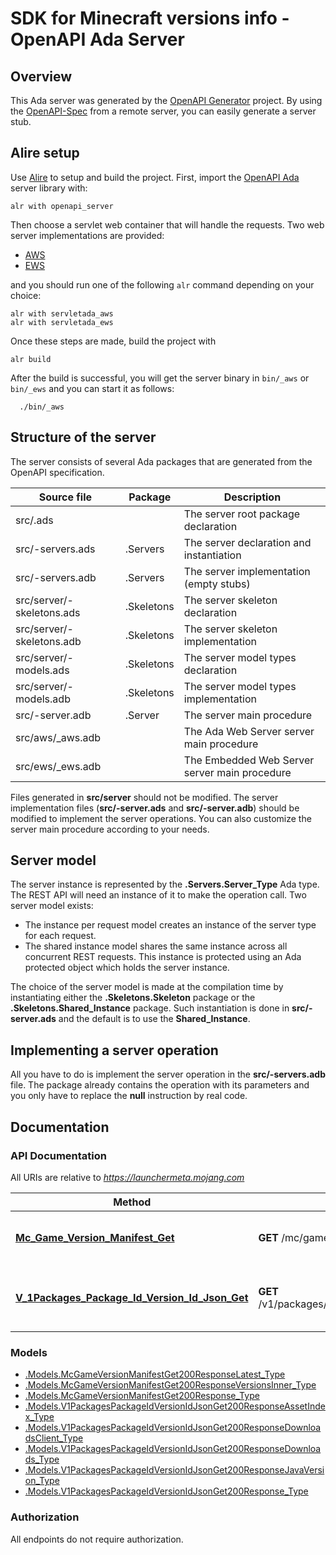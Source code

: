 # SDK for Minecraft versions info - OpenAPI Ada Server

## Overview

This Ada server was generated by the [OpenAPI Generator](https://openapi-generator.tech) project.
By using the [OpenAPI-Spec](https://github.com/OAI/OpenAPI-Specification) from a remote server,
you can easily generate a server stub.

## Alire setup

Use [Alire](https://github.com/alire-project/alire) to setup and build the project.
First, import the [OpenAPI Ada](https://gitlab.com/stcarrez/openapi-ada) server library with:

```shell
alr with openapi_server
```

Then choose a servlet web container that will handle the requests.
Two web server implementations are provided:

* [AWS](https://github.com/AdaCore/aws)
* [EWS](https://github.com/simonjwright/ews)

and you should run one of the following `alr` command depending on your choice:

```
alr with servletada_aws
alr with servletada_ews
```

Once these steps are made, build the project with

```
alr build
```

After the build is successful, you will get the server binary
in `bin/_aws` or `bin/_ews` and you can start it as follows:

```shell
  ./bin/_aws
```

## Structure of the server

The server consists of several Ada packages that are generated from
the OpenAPI specification.

Source file | Package | Description
------------ | ------------- | -------------
src/.ads||The server root package declaration
src/-servers.ads|.Servers|The server declaration and instantiation
src/-servers.adb|.Servers|The server implementation (empty stubs)
src/server/-skeletons.ads|.Skeletons|The server skeleton declaration
src/server/-skeletons.adb|.Skeletons|The server skeleton implementation
src/server/-models.ads|.Skeletons|The server model types declaration
src/server/-models.adb|.Skeletons|The server model types implementation
src/-server.adb|.Server|The server main procedure
src/aws/_aws.adb||The Ada Web Server server main procedure
src/ews/_ews.adb||The Embedded Web Server server main procedure

Files generated in **src/server** should not be modified.  The server implementation
files (**src/-server.ads** and **src/-server.adb**) should
be modified to implement the server operations.  You can also customize the server
main procedure according to your needs.

## Server model

The server instance is represented by the **.Servers.Server_Type** Ada type.
The REST API will need an instance of it to make the operation call.  Two server model
exists:

- The instance per request model creates an instance of the server type for each request.
- The shared instance model shares the same instance across all concurrent REST requests.  This instance is protected using an Ada protected object which holds the server instance.

The choice of the server model is made at the compilation time by instantiating either
the **.Skeletons.Skeleton** package or the **.Skeletons.Shared_Instance**
package.  Such instantiation is done in **src/-server.ads** and the default
is to use the **Shared_Instance**.

## Implementing a server operation

All you have to do is implement the server operation in the **src/-servers.adb** file.
The package already contains the operation with its parameters and you only have to replace
the **null** instruction by real code.

## Documentation

### API Documentation

All URIs are relative to *https://launchermeta.mojang.com*

Method | HTTP request | Description
------------- | ------------- | -------------
[**Mc_Game_Version_Manifest_Get**](DefaultApi.md#Mc_Game_Version_Manifest_Get) | **GET** /mc/game/version_manifest | Get Minecraft version manifest
[**V_1Packages_Package_Id_Version_Id_Json_Get**](DefaultApi.md#V_1Packages_Package_Id_Version_Id_Json_Get) | **GET** /v1/packages/{packageId}/{versionId}.json | Get Minecraft version package details


### Models

 - [.Models.McGameVersionManifestGet200ResponseLatest_Type](McGameVersionManifestGet200ResponseLatest_Type.md)
 - [.Models.McGameVersionManifestGet200ResponseVersionsInner_Type](McGameVersionManifestGet200ResponseVersionsInner_Type.md)
 - [.Models.McGameVersionManifestGet200Response_Type](McGameVersionManifestGet200Response_Type.md)
 - [.Models.V1PackagesPackageIdVersionIdJsonGet200ResponseAssetIndex_Type](V1PackagesPackageIdVersionIdJsonGet200ResponseAssetIndex_Type.md)
 - [.Models.V1PackagesPackageIdVersionIdJsonGet200ResponseDownloadsClient_Type](V1PackagesPackageIdVersionIdJsonGet200ResponseDownloadsClient_Type.md)
 - [.Models.V1PackagesPackageIdVersionIdJsonGet200ResponseDownloads_Type](V1PackagesPackageIdVersionIdJsonGet200ResponseDownloads_Type.md)
 - [.Models.V1PackagesPackageIdVersionIdJsonGet200ResponseJavaVersion_Type](V1PackagesPackageIdVersionIdJsonGet200ResponseJavaVersion_Type.md)
 - [.Models.V1PackagesPackageIdVersionIdJsonGet200Response_Type](V1PackagesPackageIdVersionIdJsonGet200Response_Type.md)


### Authorization

 All endpoints do not require authorization.

